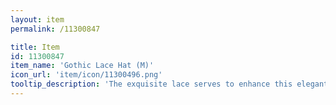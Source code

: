 ```yaml
---
layout: item
permalink: /11300847

title: Item
id: 11300847
item_name: 'Gothic Lace Hat (M)'
icon_url: 'item/icon/11300496.png'
tooltip_description: 'The exquisite lace serves to enhance this elegant hat.'
---
```

